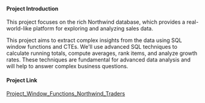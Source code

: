 #### Project Introduction
This project focuses on the rich Northwind database, which provides a real-world-like platform for exploring and analyzing sales data.

This project aims to extract complex insights from the data using SQL window functions and CTEs. We'll use advanced SQL techniques to calculate running totals, compute averages, rank items, and analyze growth rates. These techniques are fundamental for advanced data analysis and will help to answer complex business questions.

#### Project Link
[Project_Window_Functions_Northwind_Traders](https://github.com/datalex42/Dataquest-A-Collection-of-Data-Science-Projects/blob/3d838fd8f80ac623707e664fb6853b8da8f53c61/Project_Window_Functions_Northwind_Traders/2_SQL_Project_Window_Functions_Northwind_Traders.ipynb)
